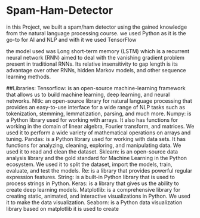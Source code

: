 # Spam-Ham-Detector
in this Project, we built a spam/ham detector using the gained knowledge from the natural language processing course.
we used Python as it is the go-to for AI and NLP and with it we used TensorFlow 

the model used was Long short-term memory (LSTM) which is a recurrent neural network (RNN)
aimed to deal with the vanishing gradient problem present in traditional RNNs. Its relative insensitivity
to gap length is its advantage over other RNNs, hidden Markov models, and other sequence learning methods.

##Libraries:
Tensorflow: is an open-source machine-learning framework that allows us to build machine
learning, deep learning, and neural networks.
Nltk: an open-source library for natural language processing that provides an easy-to-use
interface for a wide range of NLP tasks such as tokenization, stemming, lemmatization, parsing,
and much more.
Numpy: is a Python library used for working with arrays. It also has functions for working in the
domain of linear algebra, Fourier transform, and matrices. We used it to perform a wide variety
of mathematical operations on arrays and tuning.
Pandas: is a Python library used for working with data sets. It has functions for analyzing,
cleaning, exploring, and manipulating data. We used it to read and clean the dataset.
Sklearn: is an open-source data analysis library and the gold standard for Machine Learning in
the Python ecosystem. We used it to split the dataset, import the models, train, evaluate, and test
the models.
Re: is a library that provides powerful regular expression features.
String: is a built-in Python library that is used to process strings in Python.
Keras: is a library that gives us the ability to create deep learning models.
Matplotlib: is a comprehensive library for creating static, animated, and interactive visualizations
in Python. We used it to make the data visualization.
Seaborn: is a Python data visualization library based on matplotlib it is used to create

